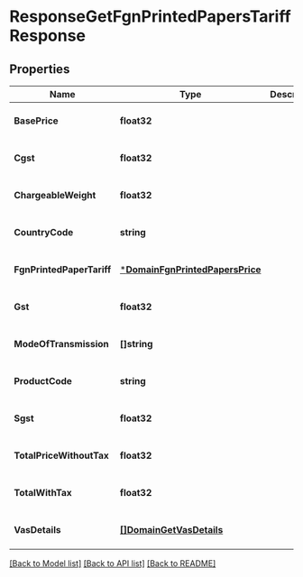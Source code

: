 # ResponseGetFgnPrintedPapersTariffResponse

## Properties
Name | Type | Description | Notes
------------ | ------------- | ------------- | -------------
**BasePrice** | **float32** |  | [optional] [default to null]
**Cgst** | **float32** |  | [optional] [default to null]
**ChargeableWeight** | **float32** |  | [optional] [default to null]
**CountryCode** | **string** |  | [optional] [default to null]
**FgnPrintedPaperTariff** | [***DomainFgnPrintedPapersPrice**](domain.FgnPrintedPapersPrice.md) |  | [optional] [default to null]
**Gst** | **float32** |  | [optional] [default to null]
**ModeOfTransmission** | **[]string** |  | [optional] [default to null]
**ProductCode** | **string** |  | [optional] [default to null]
**Sgst** | **float32** |  | [optional] [default to null]
**TotalPriceWithoutTax** | **float32** |  | [optional] [default to null]
**TotalWithTax** | **float32** |  | [optional] [default to null]
**VasDetails** | [**[]DomainGetVasDetails**](domain.GetVASDetails.md) |  | [optional] [default to null]

[[Back to Model list]](../README.md#documentation-for-models) [[Back to API list]](../README.md#documentation-for-api-endpoints) [[Back to README]](../README.md)


